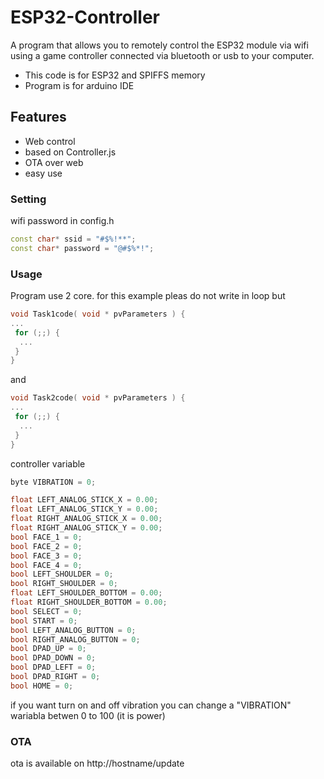 # ESP32-Controller

A program that allows you to remotely control the ESP32 module via wifi using a game controller connected via bluetooth or usb to your computer.

- This code is for ESP32 and SPIFFS memory
- Program is for arduino IDE

## Features
 - Web control
 - based on Controller.js
 - OTA over web
 - easy use

### Setting
wifi password in config.h
```cpp
const char* ssid = "#$%!**";
const char* password = "@#$%*!";
```

### Usage
Program use 2 core. for this example pleas do not write in loop but 
```cpp
void Task1code( void * pvParameters ) {
...
 for (;;) {
  ...
 }
}
```
and
```cpp
void Task2code( void * pvParameters ) {
...
 for (;;) {
  ...
 }
}
```

controller variable 
```cpp
byte VIBRATION = 0;

float LEFT_ANALOG_STICK_X = 0.00;
float LEFT_ANALOG_STICK_Y = 0.00;
float RIGHT_ANALOG_STICK_X = 0.00;
float RIGHT_ANALOG_STICK_Y = 0.00;
bool FACE_1 = 0;
bool FACE_2 = 0;
bool FACE_3 = 0;
bool FACE_4 = 0;
bool LEFT_SHOULDER = 0;
bool RIGHT_SHOULDER = 0;
float LEFT_SHOULDER_BOTTOM = 0.00;
float RIGHT_SHOULDER_BOTTOM = 0.00;
bool SELECT = 0;
bool START = 0;
bool LEFT_ANALOG_BUTTON = 0;
bool RIGHT_ANALOG_BUTTON = 0;
bool DPAD_UP = 0;
bool DPAD_DOWN = 0;
bool DPAD_LEFT = 0;
bool DPAD_RIGHT = 0;
bool HOME = 0;
```
if you want turn on and off vibration you can change a "VIBRATION" wariabla betwen 0 to 100 (it is power)

### OTA
ota is available on http://hostname/update
